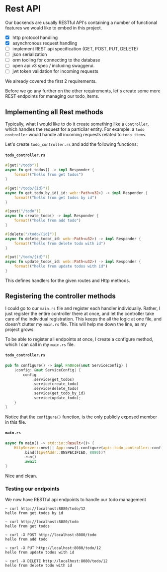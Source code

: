 # Rest API

Our backends are usually RESTful API's containing a number of functional features we would like to embed in this project.

* [x] http protocol handling
* [x] asynchronous request handling
* [ ] implement REST api specification (GET, POST, PUT, DELETE)
* [ ] json serialization
* [ ] orm tooling for connecting to the database
* [ ] open api v3 spec / including swaggerui.
* [ ] jwt token validation for incoming requests

We already covered the first 2 requirements.

Before we go any further on the other requirements, let's create some more REST endpoints for managing our todo_items.

## Implementing all Rest methods
Typically, what I would like to do it create something like a `Controller`, which handles the request for a particilar entity.
For example: a `todo controller` would handle all incoming requests related to `todo items`.

Let's create `todo_controller.rs` and add the following functions:

#### **`todo_controller.rs`**
```rust
#[get("/todo")]
async fn get_todos() -> impl Responder {
    format!("hello from get todos")
}

#[get("/todo/{id}")]
async fn get_todo_by_id(_id: web::Path<u32>) -> impl Responder {
    format!("hello from get todos by id")
}

#[post("/todo")]
async fn create_todo() -> impl Responder {
    format!("hello from add todo")
}

#[delete("/todo/{id}")]
async fn delete_todo(_id: web::Path<u32>) -> impl Responder {
    format!("hello from delete todo with id")
}

#[put("/todo/{id}")]
async fn update_todo(_id: web::Path<u32>) -> impl Responder {
    format!("hello from update todos with id")
}
```

This defines handlers for the given routes and Http methods. 

## Registering the controller methods
I could go to our `main.rs` file and register each handler individually. Rather, I just register the entire controller there at once, and let the controller take care of the individual registration. This keeps the all the logic at one file, and doesn't clutter my `main.rs` file. This will help me down the line, as my project grows.

To be able to register all endpoints at once, I create a configure method, which I can call in my `main.rs` file.

#### **`todo_controller.rs`**
```rust 
pub fn configure() -> impl FnOnce(&mut ServiceConfig) {
    |config: &mut ServiceConfig| {
        config
            .service(get_todos)
            .service(create_todo)
            .service(delete_todo)
            .service(get_todo_by_id)
            .service(update_todo);
    }
}
```
Notice that the `configure()` function, is the only publicly exposed member in this file.


#### **`main.rs`**
```rust
async fn main() -> std::io::Result<()> {
    HttpServer::new(|| App::new().configure(api::todo_controller::configure()))
        .bind((Ipv4Addr::UNSPECIFIED, 8080))?
        .run()
        .await
}
```

Nice and clean.

### Testing our endpoints

We now have RESTful api endpoints to handle our todo management
```shell
~ curl http://localhost:8080/todo/12
hello from get todos by id

~ curl http://localhost:8080/todo
hello from get todos

~ curl -X POST http://localhost:8080/todo
hello from add todo

~ curl -X PUT http://localhost:8080/todo/12
hello from update todos with id

~ curl -X DELETE http://localhost:8080/todo/12
hello from delete todo with id
```
